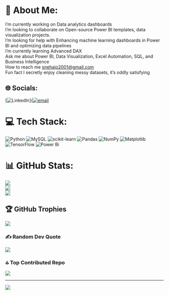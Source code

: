# 💫 About Me:
I’m currently working on Data analytics dashboards<br> I’m looking to collaborate on Open-source Power BI templates, data visualization projects.<br> I’m looking for help with Enhancing machine learning dashboards in Power BI and optimizing data pipelines<br>I’m currently learning Advanced DAX<br>Ask me about Power BI, Data Visualization, Excel Automation, SQL, and Business Intelligence<br>How to reach me snehajo2001@gmail.com<br>Fun fact I secretly enjoy cleaning messy datasets, it’s oddly satisfying


## 🌐 Socials:
[![LinkedIn](https://img.shields.io/badge/LinkedIn-%230077B5.svg?logo=linkedin&logoColor=white)]([![email](https://img.shields.io/badge/Email-D14836?logo=gmail&logoColor=white)](mailto:snehajo2001@gmail.com) 

# 💻 Tech Stack:
![Python](https://img.shields.io/badge/python-3670A0?style=for-the-badge&logo=python&logoColor=ffdd54) ![MySQL](https://img.shields.io/badge/mysql-4479A1.svg?style=for-the-badge&logo=mysql&logoColor=white) ![scikit-learn](https://img.shields.io/badge/scikit--learn-%23F7931E.svg?style=for-the-badge&logo=scikit-learn&logoColor=white) ![Pandas](https://img.shields.io/badge/pandas-%23150458.svg?style=for-the-badge&logo=pandas&logoColor=white) ![NumPy](https://img.shields.io/badge/numpy-%23013243.svg?style=for-the-badge&logo=numpy&logoColor=white) ![Matplotlib](https://img.shields.io/badge/Matplotlib-%23ffffff.svg?style=for-the-badge&logo=Matplotlib&logoColor=black) ![TensorFlow](https://img.shields.io/badge/TensorFlow-%23FF6F00.svg?style=for-the-badge&logo=TensorFlow&logoColor=white) ![Power Bi](https://img.shields.io/badge/power_bi-F2C811?style=for-the-badge&logo=powerbi&logoColor=black)
# 📊 GitHub Stats:
![](https://github-readme-stats.vercel.app/api?username=snehajohny&theme=dark&hide_border=false&include_all_commits=false&count_private=false)<br/>
![](https://nirzak-streak-stats.vercel.app/?user=snehajohny&theme=dark&hide_border=false)<br/>
![](https://github-readme-stats.vercel.app/api/top-langs/?username=snehajohny&theme=dark&hide_border=false&include_all_commits=false&count_private=false&layout=compact)

## 🏆 GitHub Trophies
![](https://github-profile-trophy.vercel.app/?username=snehajohny&theme=radical&no-frame=false&no-bg=true&margin-w=4)

### ✍️ Random Dev Quote
![](https://quotes-github-readme.vercel.app/api?type=horizontal&theme=radical)

### 🔝 Top Contributed Repo
![](https://github-contributor-stats.vercel.app/api?username=snehajohny&limit=5&theme=dark&combine_all_yearly_contributions=true)

---
[![](https://visitcount.itsvg.in/api?id=snehajohny&icon=0&color=0)](https://visitcount.itsvg.in)

<!-- Proudly created with GPRM ( https://gprm.itsvg.in ) -->
